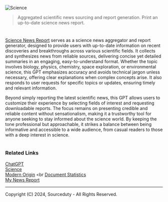 ![Science](https://github.com/user-attachments/assets/1c04a95c-5762-4600-88a6-1fea0b148e08)

> Aggregated scientific news sourcing and report generation. Print an up-to-date science news report.

#

[Science News Report](https://chatgpt.com/g/g-NJaUyC8jm-science-news-report) serves as a science news aggregator and report generator, designed to provide users with up-to-date information on recent discoveries and breakthroughs across various scientific fields. It collects and synthesizes news from reliable sources, delivering concise yet detailed summaries in an engaging, easy-to-understand format. Whether the topic involves biology, physics, chemistry, space exploration, or environmental science, this GPT emphasizes accuracy and avoids technical jargon unless necessary, offering clear explanations when complex concepts arise. It also responds to user requests for specific topics or updates, ensuring timely and relevant information.

Beyond simply reporting the latest scientific news, this GPT allows users to customize their experience by selecting fields of interest and requesting downloadable reports. The focus remains on presenting credible and reliable content without sensationalism, making it a trustworthy tool for anyone seeking to stay informed about the science world. By keeping the tone professional but approachable, it strikes a balance between being informative and accessible to a wide audience, from casual readers to those with a deep interest in science.

#
### Related Links

[ChatGPT](https://github.com/sourceduty/ChatGPT)
<br>
[Science](https://github.com/sourceduty/Science)
<br>
[Modern Origin](https://github.com/sourceduty/Modern_Origin)
<br
[Document Statistics](https://github.com/sourceduty/Document_Statistics)
<br>
[My News Report](https://github.com/sourceduty/My_News_Report)

***
Copyright (C) 2024, Sourceduty - All Rights Reserved.

